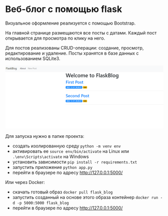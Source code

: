 # Веб-блог с помощью flask
Визуальное оформление реализуется с помощью Bootstrap.

На главной странице размещаются все посты с датами. Каждый пост открывается для просмотра по клику на него.

Для постов реализованы CRUD-операции: создание, просмотр, редактирование и удаление.
Посты хранятся в базе данных с использованием SQLite3.

![site](site.png)

Для запуска нужно в папке проекта:
- создать изолированную среду ```python -m venv env```
- активировать ее ```source env/bin/activate``` на Linux или ```.\env\Scripts\activate``` на Windows
- установить зависимости ```pip install -r requirements.txt```
- запустить приложение ```python app.py```
- перейти в браузере по адресу http://127.0.0.1:5000/


Или через Docker:
- скачать готовый образ ```docker pull flask_blog```
- запустить созданный на основе этого образа контейнер ```docker run -d -p 5000:5000 flask_blog```
- перейти в браузере по адресу http://127.0.0.1:5000/